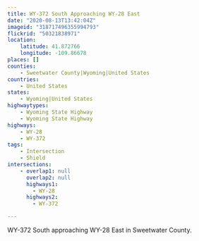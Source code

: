 ```yaml
---
title: WY-372 South Approaching WY-28 East
date: "2020-08-13T13:42:04Z"
imageid: "318717496355994793"
flickrid: "50321838971"
location:
    latitude: 41.872766
    longitude: -109.86678
places: []
counties:
    - Sweetwater County|Wyoming|United States
countries:
    - United States
states:
    - Wyoming|United States
highwaytypes:
    - Wyoming State Highway
    - Wyoming State Highway
highways:
    - WY-28
    - WY-372
tags:
    - Intersection
    - Shield
intersections:
    - overlap1: null
      overlap2: null
      highways1:
        - WY-28
      highways2:
        - WY-372

---
```

WY-372 South approaching WY-28 East in Sweetwater County.